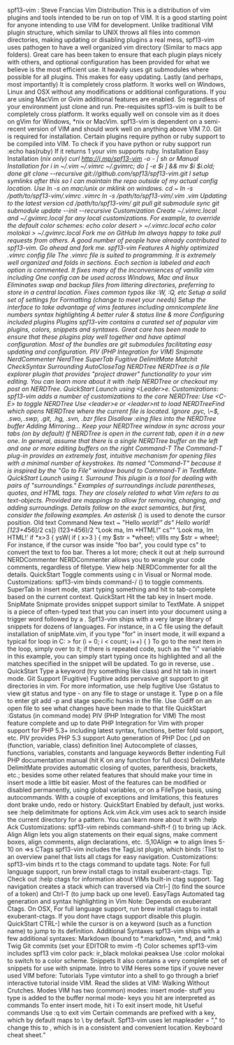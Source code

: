 spf13-vim : Steve Francias Vim Distribution This is a distribution of vim plugins and tools intended to be run on top of VIM. It is a good starting point for anyone intending to use VIM for development. Unlike traditional VIM plugin structure, which similar to UNIX throws all files into common directories, making updating or disabling plugins a real mess, spf13-vim uses pathogen to have a well organized vim directory (Similar to macs app folders). Great care has been taken to ensure that each plugin plays nicely with others, and optional configuration has been provided for what we believe is the most efficient use. It heavily uses git submodules where possible for all plugins. This makes for easy updating. Lastly (and perhaps, most importantly) It is completely cross platform. It works well on Windows, Linux and OSX without any modifications or additional configurations. If you are using MacVim or Gvim additional features are enabled. So regardless of your environment just clone and run. Pre-requisites spf13-vim is built to be completely cross platform. It works equally well on console vim as it does on gVim for Windows, *nix or MacVim. spf13-vim is dependent on a semi-recent version of VIM and should work well on anything above VIM 7.0. Git is required for installation. Certain plugins require python or ruby support to be compiled into VIM. To check if you have python or ruby support run :echo has(ruby) If it returns 1 your vim supports ruby. Installation Easy Installation (*nix only) curl http://j.mp/spf13-vim -o - | sh or Manual Installation for i in ~/.vim ~/.vimrc ~/.gvimrc; do [ -e $i ] && mv $i $i.old; done git clone --recursive git://github.com/spf13/spf13-vim.git I setup symlinks after this so I can maintain the repo outside of my actual config location. Use ln -s on mac/unix or mklink on windows. cd ~ ln -s /path/to/spf13-vim/.vimrc .vimrc ln -s /path/to/spf13-vim/.vim .vim Updating to the latest version cd /path/to/spf13-vim/ git pull git submodule sync git submodule update --init --recursive Customization Create ~/.vimrc.local and ~/.gvimrc.local for any local customizations. For example, to override the default color schemes: echo color desert > ~/.vimrc.local echo color molokai > ~/.gvimrc.local Fork me on GitHub Im always happy to take pull requests from others. A good number of people have already contributed to spf13-vim. Go ahead and fork me. spf13-vim Features A highly optimized .vimrc config file The .vimrc file is suited to programming. It is extremely well organized and folds in sections. Each section is labeled and each option is commented. It fixes many of the inconveniences of vanilla vim including One config can be used across Windows, Mac and linux Eliminates swap and backup files from littering directories, preferring to store in a central location. Fixes common typos like :W, :Q, etc Setup a solid set of settings for Formatting (change to meet your needs) Setup the interface to take advantage of vims features including omnicomplete line numbers syntax highlighting A better ruler & status line & more Configuring included plugins Plugins spf13-vim contains a curated set of popular vim plugins, colors, snippets and syntaxes. Great care has been made to ensure that these plugins play well together and have optimal configuration. Most of the bundles are git submodules facilitating easy updating and configuration. PIV (PHP Integration for VIM) Snipmate NerdCommenter NerdTree SuperTab Fugitive DelimitMate Matchit CheckSyntax Surrounding AutoCloseTag NERDTree NERDTree is a file explorer plugin that provides "project drawer" functionality to your vim editing. You can learn more about it with :help NERDTree or checkout my post on NERDTree. QuickStart Launch using <Leader>e. Customizations: spf13-vim adds a number of customizations to the core NERDTree: Use <C-E> to toggle NERDTree Use <leader>e or <leader>nt to load NERDTreeFind which opens NERDTree where the current file is located. Ignore .pyc, \~$, .swo$, .swp$, .git, .hg, .svn, .bzr files Disallow :eing files into the NERDTree buffer Adding Mirroring... Keep your NERDTree window in sync across your tabs (on by default) If NERDTree is open in the current tab, open it in a new one. In general, assume that there is a single NERDTree buffer on the left and one or more editing buffers on the right Command-T The Command-T plug-in provides an extremely fast, intuitive mechanism for opening files with a minimal number of keystrokes. Its named "Command-T" because it is inspired by the "Go to File" window bound to Command-T in TextMate. QuickStart Launch using <Leader>t. Surround This plugin is a tool for dealing with pairs of "surroundings." Examples of surroundings include parentheses, quotes, and HTML tags. They are closely related to what Vim refers to as text-objects. Provided are mappings to allow for removing, changing, and adding surroundings. Details follow on the exact semantics, but first, consider the following examples. An asterisk (*) is used to denote the cursor position. Old text Command New text ~ "Hello *world!" ds" Hello world! [123+4*56]/2 cs]) (123+456)/2 "Look ma, Im *HTML!" cs"<q> <q>Look ma, Im HTML!</q> if *x>3 { ysW( if ( x>3 ) { my $str = *whee!; vlllls my $str = whee!; For instance, if the cursor was inside "foo bar", you could type cs" to convert the text to foo bar. Theres a lot more; check it out at :help surround NERDCommenter NERDCommenter allows you to wrangle your code comments, regardless of filetype. View help :NERDCommenter for all the details. QuickStart Toggle comments using <Leader>c<space> in Visual or Normal mode. Customizations: spf13-vim binds command-/ (<D-/>) to toggle comments. SuperTab In insert mode, start typing something and hit <TAB> to tab-complete based on the current context. QuickStart Hit the tab key in Insert mode. SnipMate Snipmate provides snippet support similar to TextMate. A snippet is a piece of often-typed text that you can insert into your document using a trigger word followed by a . Spf13-vim ships with a very large library of snippets for dozens of languages. For instance, in a C file using the default installation of snipMate.vim, if you type "for" in insert mode, it will expand a typical for loop in C: > for (i = 0; i < count; i++) { } To go to the next item in the loop, simply over to it; if there is repeated code, such as the "i" variable in this example, you can simply start typing once its highlighted and all the matches specified in the snippet will be updated. To go in reverse, use . QuickStart Type a keyword (try something like class) and hit tab in insert mode. Git Support (Fugitive) Fugitive adds pervasive git support to git directories in vim. For more information, use :help fugitive Use :Gstatus to view git status and type - on any file to stage or unstage it. Type p on a file to enter git add -p and stage specific hunks in the file. Use :Gdiff on an open file to see what changes have been made to that file QuickStart :Gstatus (in command mode) PIV (PHP Integration for VIM) The most feature complete and up to date PHP Integration for Vim with proper support for PHP 5.3+ including latest syntax, functions, better fold support, etc. PIV provides PHP 5.3 support Auto generation of PHP Doc (,pd on (function, variable, class) definition line) Autocomplete of classes, functions, variables, constants and language keywords Better indenting Full PHP documentation manual (hit K on any function for full docs) DelimitMate DelimitMate provides automatic closing of quotes, parenthesis, brackets, etc.; besides some other related features that should make your time in insert mode a little bit easier. Most of the features can be modified or disabled permanently, using global variables, or on a FileType basis, using autocommands. With a couple of exceptions and limitations, this features dont brake undo, redo or history. QuickStart Enabled by default, just works. see :help delimitmate for options Ack.vim Ack.vim uses ack to search inside the current directory for a pattern. You can learn more about it with :help Ack Customizations: spf13-vim rebinds command-shift-f (<D-F>) to bring up :Ack. Align Align lets you align statements on their equal signs, make comment boxes, align comments, align declarations, etc. :5,10Align => to align lines 5-10 on =>s CTags spf13-vim includes the TagList plugin, which binds :Tlist to an overview panel that lists all ctags for easy navigation. Customizations: spf13-vim binds <Leader>rt to the ctags command to update tags. Note: For full language support, run brew install ctags to install exuberant-ctags. Tip: Check out :help ctags for information about VIMs built-in ctag support. Tag navigation creates a stack which can traversed via Ctrl-] (to find the source of a token) and Ctrl-T (to jump back up one level). EasyTags Automated tag generation and syntax highlighting in Vim Note: Depends on exuberant Ctags. On OSX, For full language support, run brew install ctags to install exuberant-ctags. If you dont have ctags support disable this plugin. QuickStart CTRL-] while the cursor is on a keyword (such as a function name) to jump to its definition. Additional Syntaxes spf13-vim ships with a few additional syntaxes: Markdown (bound to *.markdown, *.md, and *.mk) Twig Git commits (set your EDITOR to mvim -f) Color schemes spf13-vim includes spf13 vim color pack: ir_black molokai peaksea Use :color molokai to switch to a color scheme. Snippets It also contains a very complete set of snippets for use with snipmate. Intro to VIM Heres some tips if youve never used VIM before: Tutorials Type vimtutor into a shell to go through a brief interactive tutorial inside VIM. Read the slides at VIM: Walking Without Crutches. Modes VIM has two (common) modes: insert mode- stuff you type is added to the buffer normal mode- keys you hit are interpreted as commands To enter insert mode, hit i To exit insert mode, hit <ESC> Useful commands Use :q to exit vim Certain commands are prefixed with a <Leader> key, which by default maps to \ by default. Spf13-vim uses let mapleader = "," to change this to , which is in a consistent and convenient location. Keyboard cheat sheet.